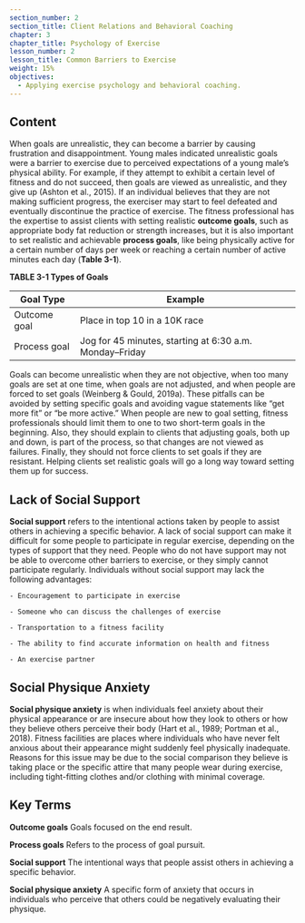 ```yaml
---
section_number: 2
section_title: Client Relations and Behavioral Coaching
chapter: 3
chapter_title: Psychology of Exercise
lesson_number: 2
lesson_title: Common Barriers to Exercise
weight: 15%
objectives:
  - Applying exercise psychology and behavioral coaching.
---
```


## Content
When goals are unrealistic, they can become a barrier by causing frustration and disappointment. Young males indicated unrealistic goals were a barrier to exercise due to perceived expectations of a young male’s physical ability. For example, if they attempt to exhibit a certain level of fitness and do not succeed, then goals are viewed as unrealistic, and they give up (Ashton et al., 2015). If an individual believes that they are not making sufficient progress, the exerciser may start to feel defeated and eventually discontinue the practice of exercise. The fitness professional has the expertise to assist clients with setting realistic **outcome goals**, such as appropriate body fat reduction or strength increases, but it is also important to set realistic and achievable **process goals**, like being physically active for a certain number of days per week or reaching a certain number of active minutes each day (**Table 3-1**).

**TABLE 3-1 Types of Goals**

| Goal Type | Example |
|---|---|
| Outcome goal | Place in top 10 in a 10K race |
| Process goal | Jog for 45 minutes, starting at 6:30 a.m. Monday–Friday |

Goals can become unrealistic when they are not objective, when too many goals are set at one time, when goals are not adjusted, and when people are forced to set goals (Weinberg & Gould, 2019a). These pitfalls can be avoided by setting specific goals and avoiding vague statements like “get more fit” or “be more active.” When people are new to goal setting, fitness professionals should limit them to one to two short-term goals in the beginning. Also, they should explain to clients that adjusting goals, both up and down, is part of the process, so that changes are not viewed as failures. Finally, they should not force clients to set goals if they are resistant. Helping clients set realistic goals will go a long way toward setting them up for success.

## Lack of Social Support

**Social support** refers to the intentional actions taken by people to assist others in achieving a specific behavior. A lack of social support can make it difficult for some people to participate in regular exercise, depending on the types of support that they need. People who do not have support may not be able to overcome other barriers to exercise, or they simply cannot participate regularly. Individuals without social support may lack the following advantages:

	- Encouragement to participate in exercise

	- Someone who can discuss the challenges of exercise

	- Transportation to a fitness facility

	- The ability to find accurate information on health and fitness

	- An exercise partner

## Social Physique Anxiety

**Social physique anxiety** is when individuals feel anxiety about their physical appearance or are insecure about how they look to others or how they believe others perceive their body (Hart et al., 1989; Portman et al., 2018). Fitness facilities are places where individuals who have never felt anxious about their appearance might suddenly feel physically inadequate. Reasons for this issue may be due to the social comparison they believe is taking place or the specific attire that many people wear during exercise, including tight-fitting clothes and/or clothing with minimal coverage.

## Key Terms

**Outcome goals**
Goals focused on the end result.

**Process goals**
Refers to the process of goal pursuit.

**Social support**
The intentional ways that people assist others in achieving a specific behavior.

**Social physique anxiety**
A specific form of anxiety that occurs in individuals who perceive that others could be negatively evaluating their physique.